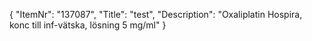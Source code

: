 {
  "ItemNr": "137087",
  "Title": "test",
  "Description": "Oxaliplatin Hospira, konc till inf-vätska, lösning 5 mg/ml"
}